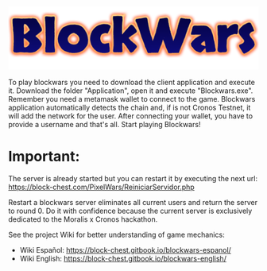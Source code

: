 ![Blockwars](https://github.com/Marioyahuar/BlockWars/blob/main/Assets/Sprites/PixelWarsOficial/Logo.png?raw=true)

To play blockwars you need to download the client application and execute it. Download the folder "Application", open it and execute "Blockwars.exe".
Remember you need a metamask wallet to connect to the game. Blockwars application automatically detects the chain and, if is not Cronos Testnet, it will add the network for the user. After connecting your wallet, you have to provide a username and that's all. Start playing Blockwars!

# Important:
The server is already started but you can restart it by executing the next url: https://block-chest.com/PixelWars/ReiniciarServidor.php 


Restart a blockwars server eliminates all current users and return the server to round 0. Do it with confidence because the current server is exclusively dedicated to the Moralis x Cronos hackathon.

See the project Wiki for better understanding of game mechanics:
- Wiki Español: https://block-chest.gitbook.io/blockwars-espanol/
- Wiki English: https://block-chest.gitbook.io/blockwars-english/
